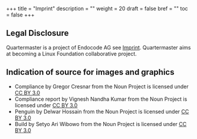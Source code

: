 +++
title = "Imprint"
description = ""
weight = 20
draft = false
bref = ""
toc = false
+++
## Legal Disclosure

Quartermaster is a project of Endocode AG see [Imprint](https://endocode.com/impressum/).
Quartermaster aims at becoming a Linux Foundation collaborative project.

## Indication of source for images and graphics
* Compliance by Gregor Cresnar from the Noun Project is licensed under [CC BY 3.0](https://creativecommons.org/licenses/by/3.0/)
* Compliance report by Vignesh Nandha Kumar from the Noun Project is licensed under [CC BY 3.0](https://creativecommons.org/licenses/by/3.0/)
* Penguin by Delwar Hossain from the Noun Project is licensed under [CC BY 3.0](https://creativecommons.org/licenses/by/3.0/)
* Build by Setyo Ari Wibowo from the Noun Project is licensed under [CC BY 3.0](https://creativecommons.org/licenses/by/3.0/)
